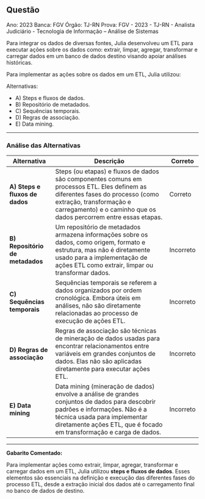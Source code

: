 ## Questão

Ano: 2023 Banca: FGV Órgão: TJ-RN Prova: FGV - 2023 - TJ-RN - Analista Judiciário - Tecnologia de Informação – Análise de Sistemas

Para integrar os dados de diversas fontes, Julia desenvolveu um ETL para executar ações sobre os dados como: extrair, limpar, agregar, transformar e carregar dados em um banco de dados destino visando apoiar análises históricas.

Para implementar as ações sobre os dados em um ETL, Julia utilizou:

Alternativas:
- A) Steps e fluxos de dados.
- B) Repositório de metadados.
- C) Sequências temporais.
- D) Regras de associação.
- E) Data mining.

---

### Análise das Alternativas

| Alternativa | Descrição                                                                                                           | Correto |
|-------------|---------------------------------------------------------------------------------------------------------------------|---------|
| **A) Steps e fluxos de dados** | Steps (ou etapas) e fluxos de dados são componentes comuns em processos ETL. Eles definem as diferentes fases do processo (como extração, transformação e carregamento) e o caminho que os dados percorrem entre essas etapas. | Correto |
| **B) Repositório de metadados** | Um repositório de metadados armazena informações sobre os dados, como origem, formato e estrutura, mas não é diretamente usado para a implementação de ações ETL como extrair, limpar ou transformar dados. | Incorreto |
| **C) Sequências temporais** | Sequências temporais se referem a dados organizados por ordem cronológica. Embora úteis em análises, não são diretamente relacionadas ao processo de execução de ações ETL. | Incorreto |
| **D) Regras de associação** | Regras de associação são técnicas de mineração de dados usadas para encontrar relacionamentos entre variáveis em grandes conjuntos de dados. Elas não são aplicadas diretamente para executar ações ETL. | Incorreto |
| **E) Data mining** | Data mining (mineração de dados) envolve a análise de grandes conjuntos de dados para descobrir padrões e informações. Não é a técnica usada para implementar diretamente ações ETL, que é focado em transformação e carga de dados. | Incorreto |

---

**Gabarito Comentado:**

Para implementar ações como extrair, limpar, agregar, transformar e carregar dados em um ETL, Julia utilizou **steps e fluxos de dados**. Esses elementos são essenciais na definição e execução das diferentes fases do processo ETL, desde a extração inicial dos dados até o carregamento final no banco de dados de destino.

